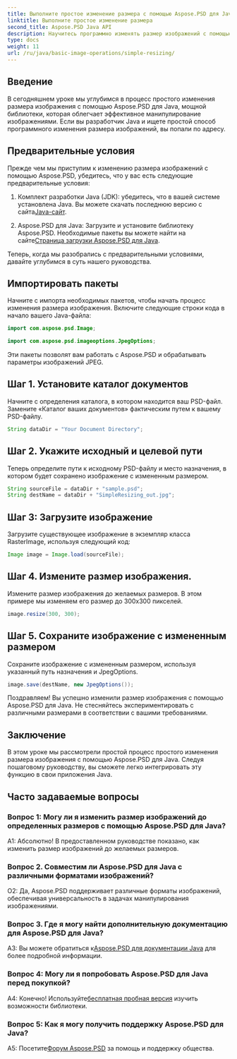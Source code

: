 ```yaml
---
title: Выполните простое изменение размера с помощью Aspose.PSD для Java
linktitle: Выполните простое изменение размера
second_title: Aspose.PSD Java API
description: Научитесь программно изменять размер изображений с помощью Aspose.PSD для Java. Следуйте нашему пошаговому руководству для эффективного манипулирования изображениями.
type: docs
weight: 11
url: /ru/java/basic-image-operations/simple-resizing/
---
```

## Введение

В сегодняшнем уроке мы углубимся в процесс простого изменения размера изображения с помощью Aspose.PSD для Java, мощной библиотеки, которая облегчает эффективное манипулирование изображениями. Если вы разработчик Java и ищете простой способ программного изменения размера изображений, вы попали по адресу.

## Предварительные условия

Прежде чем мы приступим к изменению размера изображений с помощью Aspose.PSD, убедитесь, что у вас есть следующие предварительные условия:

1. Комплект разработки Java (JDK): убедитесь, что в вашей системе установлена Java. Вы можете скачать последнюю версию с сайта[Java-сайт](https://www.oracle.com/java/).

2.  Aspose.PSD для Java: Загрузите и установите библиотеку Aspose.PSD. Необходимые пакеты вы можете найти на сайте[Страница загрузки Aspose.PSD для Java](https://releases.aspose.com/psd/java/).

Теперь, когда мы разобрались с предварительными условиями, давайте углубимся в суть нашего руководства.

## Импортировать пакеты

Начните с импорта необходимых пакетов, чтобы начать процесс изменения размера изображения. Включите следующие строки кода в начало вашего Java-файла:

```java
import com.aspose.psd.Image;

import com.aspose.psd.imageoptions.JpegOptions;
```

Эти пакеты позволят вам работать с Aspose.PSD и обрабатывать параметры изображений JPEG.

## Шаг 1. Установите каталог документов

Начните с определения каталога, в котором находится ваш PSD-файл. Замените «Каталог ваших документов» фактическим путем к вашему PSD-файлу.

```java
String dataDir = "Your Document Directory";
```

## Шаг 2. Укажите исходный и целевой пути

Теперь определите пути к исходному PSD-файлу и место назначения, в котором будет сохранено изображение с измененным размером.

```java
String sourceFile = dataDir + "sample.psd";
String destName = dataDir + "SimpleResizing_out.jpg";
```

## Шаг 3: Загрузите изображение

Загрузите существующее изображение в экземпляр класса RasterImage, используя следующий код:

```java
Image image = Image.load(sourceFile);
```

## Шаг 4. Измените размер изображения.

Измените размер изображения до желаемых размеров. В этом примере мы изменяем его размер до 300x300 пикселей.

```java
image.resize(300, 300);
```

## Шаг 5. Сохраните изображение с измененным размером

Сохраните изображение с измененным размером, используя указанный путь назначения и JpegOptions.

```java
image.save(destName, new JpegOptions());
```

Поздравляем! Вы успешно изменили размер изображения с помощью Aspose.PSD для Java. Не стесняйтесь экспериментировать с различными размерами в соответствии с вашими требованиями.

## Заключение

В этом уроке мы рассмотрели простой процесс простого изменения размера изображения с помощью Aspose.PSD для Java. Следуя пошаговому руководству, вы сможете легко интегрировать эту функцию в свои приложения Java.

## Часто задаваемые вопросы

### Вопрос 1: Могу ли я изменить размер изображений до определенных размеров с помощью Aspose.PSD для Java?

А1: Абсолютно! В предоставленном руководстве показано, как изменить размер изображений до желаемых размеров.

### Вопрос 2. Совместим ли Aspose.PSD для Java с различными форматами изображений?

О2: Да, Aspose.PSD поддерживает различные форматы изображений, обеспечивая универсальность в задачах манипулирования изображениями.

### Вопрос 3. Где я могу найти дополнительную документацию для Aspose.PSD для Java?

 A3: Вы можете обратиться к[Aspose.PSD для документации Java](https://reference.aspose.com/psd/java/) для более подробной информации.

### Вопрос 4: Могу ли я попробовать Aspose.PSD для Java перед покупкой?

 А4: Конечно! Используйте[бесплатная пробная версия](https://releases.aspose.com/) изучить возможности библиотеки.

### Вопрос 5: Как я могу получить поддержку Aspose.PSD для Java?

 A5: Посетите[Форум Aspose.PSD](https://forum.aspose.com/c/psd/34) за помощь и поддержку общества.